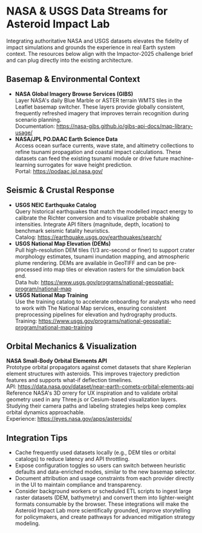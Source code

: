 # NASA & USGS Data Streams for Asteroid Impact Lab
Integrating authoritative NASA and USGS datasets elevates the fidelity of impact simulations and grounds the experience in real Earth system context. The resources below align with the Impactor-2025 challenge brief and can plug directly into the existing architecture.
## Basemap & Environmental Context
- **NASA Global Imagery Browse Services (GIBS)**  
  Layer NASA's daily Blue Marble or ASTER terrain WMTS tiles in the Leaflet basemap switcher. These layers provide globally consistent, frequently refreshed imagery that improves terrain recognition during scenario planning.  
  Documentation: https://nasa-gibs.github.io/gibs-api-docs/map-library-usage/
- **NASA/JPL PO.DAAC Earth Science Data**  
  Access ocean surface currents, wave state, and altimetry collections to refine tsunami propagation and coastal impact calculations. These datasets can feed the existing tsunami module or drive future machine-learning surrogates for wave height prediction.  
  Portal: https://podaac.jpl.nasa.gov/
## Seismic & Crustal Response
- **USGS NEIC Earthquake Catalog**  
  Query historical earthquakes that match the modelled impact energy to calibrate the Richter conversion and to visualize probable shaking intensities. Integrate API filters (magnitude, depth, location) to benchmark seismic fatality heuristics.  
  Catalog: https://earthquake.usgs.gov/earthquakes/search/
- **USGS National Map Elevation (DEMs)**  
  Pull high-resolution DEM tiles (1/3 arc-second or finer) to support crater morphology estimates, tsunami inundation mapping, and atmospheric plume rendering. DEMs are available in GeoTIFF and can be pre-processed into map tiles or elevation rasters for the simulation back end.  
  Data hub: https://www.usgs.gov/programs/national-geospatial-program/national-map
- **USGS National Map Training**  
  Use the training catalog to accelerate onboarding for analysts who need to work with The National Map services, ensuring consistent preprocessing pipelines for elevation and hydrography products.  
  Training: https://www.usgs.gov/programs/national-geospatial-program/national-map-training
## Orbital Mechanics & Visualization
 **NASA Small-Body Orbital Elements API**  
  Prototype orbital propagators against comet datasets that share Keplerian element structures with asteroids. This improves trajectory prediction features and supports what-if deflection timelines.  
  API: https://data.nasa.gov/dataset/near-earth-comets-orbital-elements-api
  Reference NASA's 3D orrery for UX inspiration and to validate orbital geometry used in any Three.js or Cesium-based visualization layers. Studying their camera paths and labeling strategies helps keep complex orbital dynamics approachable.  
  Experience: https://eyes.nasa.gov/apps/asteroids/
## Integration Tips
- Cache frequently used datasets locally (e.g., DEM tiles or orbital catalogs) to reduce latency and API throttling.
- Expose configuration toggles so users can switch between heuristic defaults and data-enriched modes, similar to the new basemap selector.
- Document attribution and usage constraints from each provider directly in the UI to maintain compliance and transparency.
- Consider background workers or scheduled ETL scripts to ingest large raster datasets (DEM, bathymetry) and convert them into lighter-weight formats consumable by the browser.
These integrations will make the Asteroid Impact Lab more scientifically grounded, improve storytelling for policymakers, and create pathways for advanced mitigation strategy modeling.